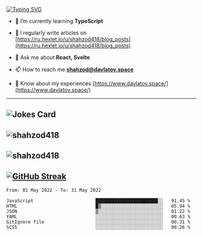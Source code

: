 [![Typing SVG](https://readme-typing-svg.herokuapp.com?font=Turret+Road&height=30&lines=HI!+I%60m+Frontend+Developer)](https://git.io/typing-svg)

- 🌱 I’m currently learning **TypeScript**

- 📝 I regularly write articles on [https://ru.hexlet.io/u/shahzod418/blog_posts](https://ru.hexlet.io/u/shahzod418/blog_posts)

- 💬 Ask me about **React, Svelte**

- 📫 How to reach me **shahzod@davlatov.space**

- 📄 Know about my experiences [https://www.davlatov.space/](https://www.davlatov.space/)

---
![Jokes Card](https://readme-jokes.vercel.app/api?theme=radical)
---
![shahzod418](https://github-readme-stats.vercel.app/api/top-langs?username=shahzod418&show_icons=true&theme=radical&locale=en&layout=compact)
---
![shahzod418](https://github-readme-stats.vercel.app/api?username=shahzod418&show_icons=true&theme=radical&locale=en&count_private=true)
---
[![GitHub Streak](http://github-readme-streak-stats.herokuapp.com?user=shahzod418&theme=radical&date_format=M%20j%5B%2C%20Y%5D)](https://git.io/streak-stats)
---
<!--START_SECTION:waka-->

```text
From: 01 May 2022 - To: 31 May 2022

JavaScript                       ███████████████████████░░   91.45 %
HTML                             █▒░░░░░░░░░░░░░░░░░░░░░░░   05.94 %
JSON                             ▒░░░░░░░░░░░░░░░░░░░░░░░░   01.22 %
YAML                             ░░░░░░░░░░░░░░░░░░░░░░░░░   00.63 %
GitIgnore file                   ░░░░░░░░░░░░░░░░░░░░░░░░░   00.31 %
SCSS                             ░░░░░░░░░░░░░░░░░░░░░░░░░   00.26 %
```

<!--END_SECTION:waka-->
